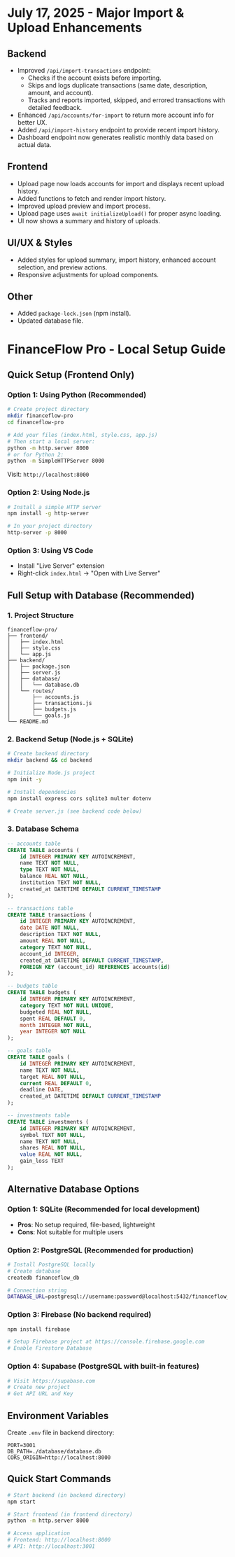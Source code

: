 # July 17, 2025 - Major Import & Upload Enhancements

## Backend
- Improved `/api/import-transactions` endpoint:
  - Checks if the account exists before importing.
  - Skips and logs duplicate transactions (same date, description, amount, and account).
  - Tracks and reports imported, skipped, and errored transactions with detailed feedback.
- Enhanced `/api/accounts/for-import` to return more account info for better UX.
- Added `/api/import-history` endpoint to provide recent import history.
- Dashboard endpoint now generates realistic monthly data based on actual data.

## Frontend
- Upload page now loads accounts for import and displays recent upload history.
- Added functions to fetch and render import history.
- Improved upload preview and import process.
- Upload page uses `await initializeUpload()` for proper async loading.
- UI now shows a summary and history of uploads.

## UI/UX & Styles
- Added styles for upload summary, import history, enhanced account selection, and preview actions.
- Responsive adjustments for upload components.

## Other
- Added `package-lock.json` (npm install).
- Updated database file.

# FinanceFlow Pro - Local Setup Guide

## Quick Setup (Frontend Only)

### Option 1: Using Python (Recommended)
```bash
# Create project directory
mkdir financeflow-pro
cd financeflow-pro

# Add your files (index.html, style.css, app.js)
# Then start a local server:
python -m http.server 8000
# or for Python 2:
python -m SimpleHTTPServer 8000
```

Visit: `http://localhost:8000`

### Option 2: Using Node.js
```bash
# Install a simple HTTP server
npm install -g http-server

# In your project directory
http-server -p 8000
```

### Option 3: Using VS Code
- Install "Live Server" extension
- Right-click `index.html` → "Open with Live Server"

## Full Setup with Database (Recommended)

### 1. Project Structure
```
financeflow-pro/
├── frontend/
│   ├── index.html
│   ├── style.css
│   └── app.js
├── backend/
│   ├── package.json
│   ├── server.js
│   ├── database/
│   │   └── database.db
│   └── routes/
│       ├── accounts.js
│       ├── transactions.js
│       ├── budgets.js
│       └── goals.js
└── README.md
```

### 2. Backend Setup (Node.js + SQLite)
```bash
# Create backend directory
mkdir backend && cd backend

# Initialize Node.js project
npm init -y

# Install dependencies
npm install express cors sqlite3 multer dotenv

# Create server.js (see backend code below)
```

### 3. Database Schema
```sql
-- accounts table
CREATE TABLE accounts (
    id INTEGER PRIMARY KEY AUTOINCREMENT,
    name TEXT NOT NULL,
    type TEXT NOT NULL,
    balance REAL NOT NULL,
    institution TEXT NOT NULL,
    created_at DATETIME DEFAULT CURRENT_TIMESTAMP
);

-- transactions table
CREATE TABLE transactions (
    id INTEGER PRIMARY KEY AUTOINCREMENT,
    date DATE NOT NULL,
    description TEXT NOT NULL,
    amount REAL NOT NULL,
    category TEXT NOT NULL,
    account_id INTEGER,
    created_at DATETIME DEFAULT CURRENT_TIMESTAMP,
    FOREIGN KEY (account_id) REFERENCES accounts(id)
);

-- budgets table
CREATE TABLE budgets (
    id INTEGER PRIMARY KEY AUTOINCREMENT,
    category TEXT NOT NULL UNIQUE,
    budgeted REAL NOT NULL,
    spent REAL DEFAULT 0,
    month INTEGER NOT NULL,
    year INTEGER NOT NULL
);

-- goals table
CREATE TABLE goals (
    id INTEGER PRIMARY KEY AUTOINCREMENT,
    name TEXT NOT NULL,
    target REAL NOT NULL,
    current REAL DEFAULT 0,
    deadline DATE,
    created_at DATETIME DEFAULT CURRENT_TIMESTAMP
);

-- investments table
CREATE TABLE investments (
    id INTEGER PRIMARY KEY AUTOINCREMENT,
    symbol TEXT NOT NULL,
    name TEXT NOT NULL,
    shares REAL NOT NULL,
    value REAL NOT NULL,
    gain_loss TEXT
);
```

## Alternative Database Options

### Option 1: SQLite (Recommended for local development)
- **Pros**: No setup required, file-based, lightweight
- **Cons**: Not suitable for multiple users

### Option 2: PostgreSQL (Recommended for production)
```bash
# Install PostgreSQL locally
# Create database
createdb financeflow_db

# Connection string
DATABASE_URL=postgresql://username:password@localhost:5432/financeflow_db
```

### Option 3: Firebase (No backend required)
```bash
npm install firebase

# Setup Firebase project at https://console.firebase.google.com
# Enable Firestore Database
```

### Option 4: Supabase (PostgreSQL with built-in features)
```bash
# Visit https://supabase.com
# Create new project
# Get API URL and Key
```

## Environment Variables
Create `.env` file in backend directory:
```env
PORT=3001
DB_PATH=./database/database.db
CORS_ORIGIN=http://localhost:8000
```

## Quick Start Commands
```bash
# Start backend (in backend directory)
npm start

# Start frontend (in frontend directory)  
python -m http.server 8000

# Access application
# Frontend: http://localhost:8000
# API: http://localhost:3001
```